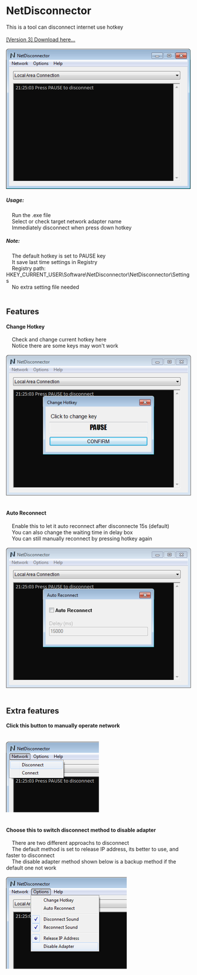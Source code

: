 # NetDisconnector
This is a tool can disconnect internet use hotkey<br>
<br>
[[Version 3] Download here...](https://github.com/Barracuda10/NetDisconnector/releases/download/1.2/NetDisconnector.exe)<br>
<br>
![img](https://raw.githubusercontent.com/Barracuda10/others/master/NetDisconnector/netdisconnector_main.png?token=AHWAOFFFNR4TIK4XGH3ESJK6EESXA)<br>
##### Usage:
&nbsp;&nbsp;&nbsp;&nbsp;Run the .exe file<br>
&nbsp;&nbsp;&nbsp;&nbsp;Select or check target network adapter name<br>
&nbsp;&nbsp;&nbsp;&nbsp;Immediately disconnect when press down hotkey<br>
##### Note:
&nbsp;&nbsp;&nbsp;&nbsp;The default hotkey is set to PAUSE key<br>
&nbsp;&nbsp;&nbsp;&nbsp;It save last time settings in Registry<br>
&nbsp;&nbsp;&nbsp;&nbsp;Registry path: HKEY_CURRENT_USER\Software\NetDisconnector\NetDisconnector\Settings<br>
&nbsp;&nbsp;&nbsp;&nbsp;No extra setting file needed<br>
<br>
## Features
#### Change Hotkey<br>
&nbsp;&nbsp;&nbsp;&nbsp;Check and change current hotkey here<br>
&nbsp;&nbsp;&nbsp;&nbsp;Notice there are some keys may won't work<br>
<br>
![img](https://raw.githubusercontent.com/Barracuda10/others/master/NetDisconnector/netdisconnector_feature_1.png)<br>
<br>
#### Auto Reconnect<br>
&nbsp;&nbsp;&nbsp;&nbsp;Enable this to let it auto reconnect after disconnecte 15s (default)<br>
&nbsp;&nbsp;&nbsp;&nbsp;You can also change the waiting time in delay box<br>
&nbsp;&nbsp;&nbsp;&nbsp;You can still manually reconnect by pressing hotkey again<br>
<br>
![img](https://raw.githubusercontent.com/Barracuda10/others/master/NetDisconnector/netdisconnector_feature_2.png)<br>
<br>
## Extra features
#### Click this button to manually operate network<br><br>
![img](https://raw.githubusercontent.com/Barracuda10/others/master/NetDisconnector/netdisconnector_manul.png)<br>
<br>
#### Choose this to switch disconnect method to disable adapter<br>
&nbsp;&nbsp;&nbsp;&nbsp;There are two different approachs to disconnect<br>
&nbsp;&nbsp;&nbsp;&nbsp;The default method is set to release IP address, its better to use, and faster to disconnect<br>
&nbsp;&nbsp;&nbsp;&nbsp;The disable adapter method shown below is a backup method if the default one not work<br>
<br>
![img](https://raw.githubusercontent.com/Barracuda10/others/master/NetDisconnector/netdisconnector_method.png)<br>
